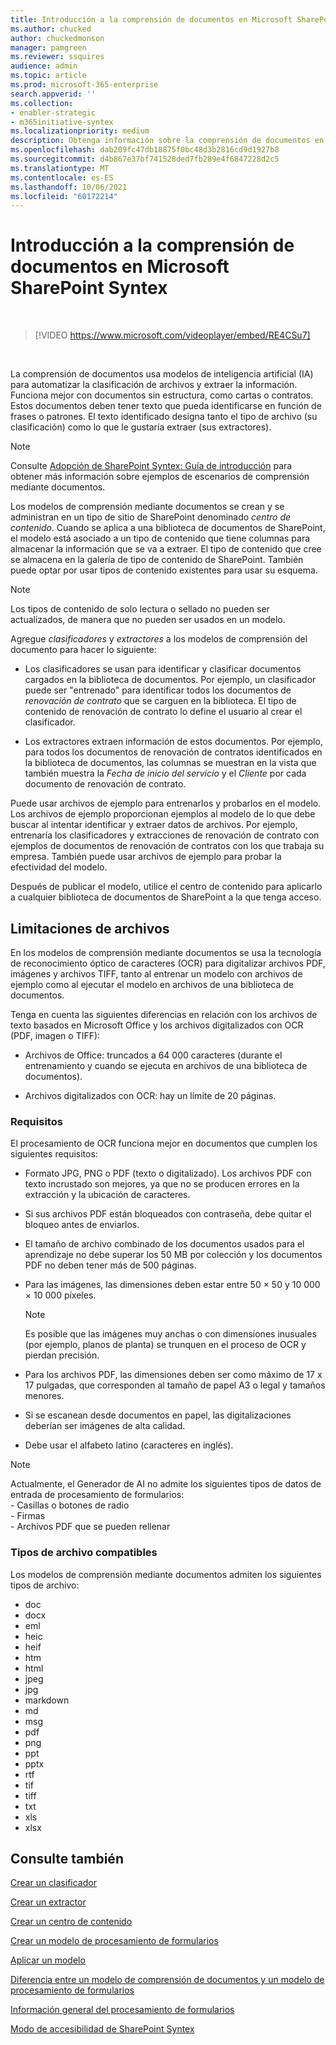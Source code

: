```yaml
---
title: Introducción a la comprensión de documentos en Microsoft SharePoint Syntex
ms.author: chucked
author: chuckedmonson
manager: pamgreen
ms.reviewer: ssquires
audience: admin
ms.topic: article
ms.prod: microsoft-365-enterprise
search.appverid: ''
ms.collection:
- enabler-strategic
- m365initiative-syntex
ms.localizationpriority: medium
description: Obtenga información sobre la comprensión de documentos en Microsoft SharePoint Syntex.
ms.openlocfilehash: dab209fc47db18875f0bc48d3b2816cd9d1927b8
ms.sourcegitcommit: d4b867e37bf741528ded7fb289e4f6847228d2c5
ms.translationtype: MT
ms.contentlocale: es-ES
ms.lasthandoff: 10/06/2021
ms.locfileid: "60172214"
---
```

# <a name="document-understanding-overview-in-microsoft-sharepoint-syntex"></a>Introducción a la comprensión de documentos en Microsoft SharePoint Syntex


</br>

> [!VIDEO https://www.microsoft.com/videoplayer/embed/RE4CSu7] 

</br>

La comprensión de documentos usa modelos de inteligencia artificial (IA) para automatizar la clasificación de archivos y extraer la información. Funciona mejor con documentos sin estructura, como cartas o contratos. Estos documentos deben tener texto que pueda identificarse en función de frases o patrones. El texto identificado designa tanto el tipo de archivo (su clasificación) como lo que le gustaría extraer (sus extractores).

> [!NOTE]
> Consulte [Adopción de SharePoint Syntex: Guía de introducción](./adoption-getstarted.md) para obtener más información sobre ejemplos de escenarios de comprensión mediante documentos.

Los modelos de comprensión mediante documentos se crean y se administran en un tipo de sitio de SharePoint denominado *centro de contenido*. Cuando se aplica a una biblioteca de documentos de SharePoint, el modelo está asociado a un tipo de contenido que tiene columnas para almacenar la información que se va a extraer. El tipo de contenido que cree se almacena en la galería de tipo de contenido de SharePoint. También puede optar por usar tipos de contenido existentes para usar su esquema.

> [!NOTE]
> Los tipos de contenido de solo lectura o sellado no pueden ser actualizados, de manera que no pueden ser usados en un modelo.

Agregue *clasificadores* y *extractores* a los modelos de comprensión del documento para hacer lo siguiente: 

- Los clasificadores se usan para identificar y clasificar documentos cargados en la biblioteca de documentos. Por ejemplo, un clasificador puede ser "entrenado" para identificar todos los documentos de *renovación de contrato* que se carguen en la biblioteca. El tipo de contenido de renovación de contrato lo define el usuario al crear el clasificador.

- Los extractores extraen información de estos documentos. Por ejemplo, para todos los documentos de renovación de contratos identificados en la biblioteca de documentos, las columnas se muestran en la vista que también muestra la *Fecha de inicio del servicio* y el *Cliente* por cada documento de renovación de contrato. 

Puede usar archivos de ejemplo para entrenarlos y probarlos en el modelo. Los archivos de ejemplo proporcionan ejemplos al modelo de lo que debe buscar al intentar identificar y extraer datos de archivos. Por ejemplo, entrenaría los clasificadores y extracciones de renovación de contrato con ejemplos de documentos de renovación de contratos con los que trabaja su empresa. También puede usar archivos de ejemplo para probar la efectividad del modelo.

Después de publicar el modelo, utilice el centro de contenido para aplicarlo a cualquier biblioteca de documentos de SharePoint a la que tenga acceso.  

## <a name="file-limitations"></a>Limitaciones de archivos

En los modelos de comprensión mediante documentos se usa la tecnología de reconocimiento óptico de caracteres (OCR) para digitalizar archivos PDF, imágenes y archivos TIFF, tanto al entrenar un modelo con archivos de ejemplo como al ejecutar el modelo en archivos de una biblioteca de documentos.

Tenga en cuenta las siguientes diferencias en relación con los archivos de texto basados en Microsoft Office y los archivos digitalizados con OCR (PDF, imagen o TIFF):

- Archivos de Office: truncados a 64 000 caracteres (durante el entrenamiento y cuando se ejecuta en archivos de una biblioteca de documentos).

- Archivos digitalizados con OCR: hay un límite de 20 páginas.  

### <a name="requirements"></a>Requisitos

El procesamiento de OCR funciona mejor en documentos que cumplen los siguientes requisitos:

- Formato JPG, PNG o PDF (texto o digitalizado). Los archivos PDF con texto incrustado son mejores, ya que no se producen errores en la extracción y la ubicación de caracteres.

- Si sus archivos PDF están bloqueados con contraseña, debe quitar el bloqueo antes de enviarlos.

- El tamaño de archivo combinado de los documentos usados para el aprendizaje no debe superar los 50 MB por colección y los documentos PDF no deben tener más de 500 páginas.

- Para las imágenes, las dimensiones deben estar entre 50 × 50 y 10 000 × 10 000 píxeles.
   > [!NOTE]
   > Es posible que las imágenes muy anchas o con dimensiones inusuales (por ejemplo, planos de planta) se trunquen en el proceso de OCR y pierdan precisión.
 
- Para los archivos PDF, las dimensiones deben ser como máximo de 17 x 17 pulgadas, que corresponden al tamaño de papel A3 o legal y tamaños menores.

- Si se escanean desde documentos en papel, las digitalizaciones deberían ser imágenes de alta calidad.

- Debe usar el alfabeto latino (caracteres en inglés).

> [!NOTE]
> Actualmente, el Generador de AI no admite los siguientes tipos de datos de entrada de procesamiento de formularios:<br>- Casillas o botones de radio<br>- Firmas<br>- Archivos PDF que se pueden rellenar

### <a name="supported-file-types"></a>Tipos de archivo compatibles

Los modelos de comprensión mediante documentos admiten los siguientes tipos de archivo:

- doc
- docx
- eml
- heic
- heif
- htm
- html
- jpeg
- jpg
- markdown
- md
- msg
- pdf
- png
- ppt
- pptx
- rtf
- tif
- tiff
- txt
- xls
- xlsx



## <a name="see-also"></a>Consulte también
[Crear un clasificador](create-a-classifier.md)

[Crear un extractor](create-an-extractor.md)

[Crear un centro de contenido](create-a-content-center.md)

[Crear un modelo de procesamiento de formularios](create-a-form-processing-model.md)

[Aplicar un modelo](apply-a-model.md)   

[Diferencia entre un modelo de comprensión de documentos y un modelo de procesamiento de formularios](difference-between-document-understanding-and-form-processing-model.md)
  
[Información general del procesamiento de formularios](form-processing-overview.md)

[Modo de accesibilidad de SharePoint Syntex](accessibility-mode.md)